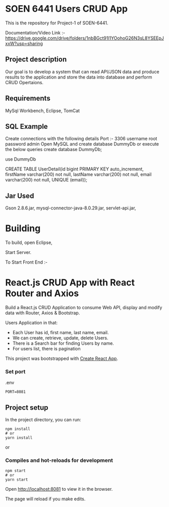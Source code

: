 SOEN 6441 Users CRUD App
==================================

This is the repository for Project-1 of SOEN-6441.

Documentation/Video Link :- https://drive.google.com/drive/folders/1nbBGct91l1YOohoG26N3sL8YSEEpJxxW?usp=sharing

Project description
-------------------

Our goal is to  develop a system that can read API/JSON data and produce results to the application and store the data into database and perform CRUD Opertaions.

Requirements
--------------
MySql Workbench,
Eclipse,
TomCat


SQL Example
--------------
Create connections with the following details
Port :- 3306
username root
password admin
Open MySQL and create database DummyDb or execute the below queries
create database DummyDb;

use DummyDb
 

CREATE TABLE UserDetail(id bigint PRIMARY KEY 
auto_increment, 
firstName varchar(200) not null,
lastName varchar(200) not null,
email varchar(200) not null,
UNIQUE (email));

Jar Used
----------------
Gson 2.8.6.jar,
mysql-connector-java-8.0.29.jar,
servlet-api.jar,


Building
========

To build, open Eclipse,

Start Server.

To Start Front End :-
# React.js CRUD App with React Router and Axios

Build a React.js CRUD Application to consume Web API, display and modify data with Router, Axios & Bootstrap.

Users Application in that:
- Each User has id, first name, last name, email.
- We can create, retrieve, update, delete Users.
- There is a Search bar for finding Users by name.
- For users list, there is pagination

This project was bootstrapped with [Create React App](https://github.com/facebook/create-react-app).

### Set port
.env
```
PORT=8081
```

## Project setup

In the project directory, you can run:

```
npm install
# or
yarn install
```

or

### Compiles and hot-reloads for development

```
npm start
# or
yarn start
```

Open [http://localhost:8081](http://localhost:8081) to view it in the browser.

The page will reload if you make edits.




